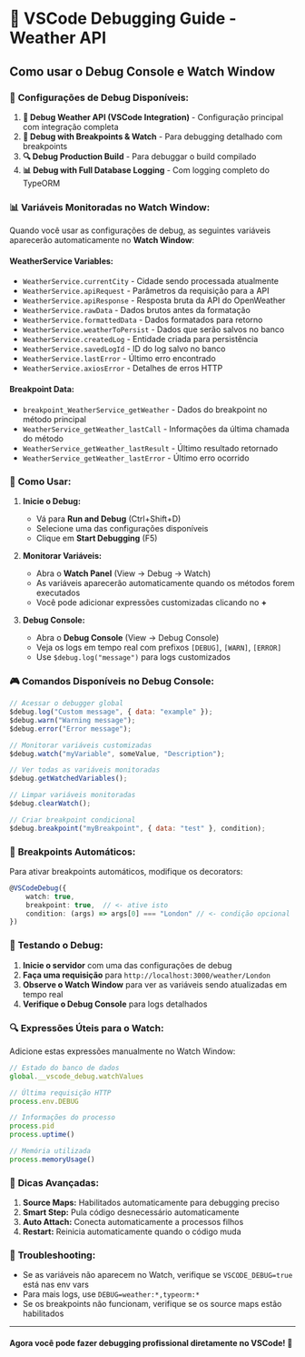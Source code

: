 # 🐛 VSCode Debugging Guide - Weather API

## Como usar o Debug Console e Watch Window

### 🎯 **Configurações de Debug Disponíveis:**

1. **🚀 Debug Weather API (VSCode Integration)** - Configuração principal com integração completa
2. **🐛 Debug with Breakpoints & Watch** - Para debugging detalhado com breakpoints
3. **🔍 Debug Production Build** - Para debuggar o build compilado
4. **📊 Debug with Full Database Logging** - Com logging completo do TypeORM

### 📊 **Variáveis Monitoradas no Watch Window:**

Quando você usar as configurações de debug, as seguintes variáveis aparecerão automaticamente no **Watch Window**:

#### **WeatherService Variables:**

- `WeatherService.currentCity` - Cidade sendo processada atualmente
- `WeatherService.apiRequest` - Parâmetros da requisição para a API
- `WeatherService.apiResponse` - Resposta bruta da API do OpenWeather
- `WeatherService.rawData` - Dados brutos antes da formatação
- `WeatherService.formattedData` - Dados formatados para retorno
- `WeatherService.weatherToPersist` - Dados que serão salvos no banco
- `WeatherService.createdLog` - Entidade criada para persistência
- `WeatherService.savedLogId` - ID do log salvo no banco
- `WeatherService.lastError` - Último erro encontrado
- `WeatherService.axiosError` - Detalhes de erros HTTP

#### **Breakpoint Data:**

- `breakpoint_WeatherService_getWeather` - Dados do breakpoint no método principal
- `WeatherService_getWeather_lastCall` - Informações da última chamada do método
- `WeatherService_getWeather_lastResult` - Último resultado retornado
- `WeatherService_getWeather_lastError` - Último erro ocorrido

### 🔧 **Como Usar:**

1. **Inicie o Debug:**
   - Vá para **Run and Debug** (Ctrl+Shift+D)
   - Selecione uma das configurações disponíveis
   - Clique em **Start Debugging** (F5)

2. **Monitorar Variáveis:**
   - Abra o **Watch Panel** (View → Debug → Watch)
   - As variáveis aparecerão automaticamente quando os métodos forem executados
   - Você pode adicionar expressões customizadas clicando no **+**

3. **Debug Console:**
   - Abra o **Debug Console** (View → Debug Console)
   - Veja os logs em tempo real com prefixos `[DEBUG]`, `[WARN]`, `[ERROR]`
   - Use `$debug.log("message")` para logs customizados

### 🎮 **Comandos Disponíveis no Debug Console:**

```javascript
// Acessar o debugger global
$debug.log("Custom message", { data: "example" });
$debug.warn("Warning message");
$debug.error("Error message");

// Monitorar variáveis customizadas
$debug.watch("myVariable", someValue, "Description");

// Ver todas as variáveis monitoradas
$debug.getWatchedVariables();

// Limpar variáveis monitoradas
$debug.clearWatch();

// Criar breakpoint condicional
$debug.breakpoint("myBreakpoint", { data: "test" }, condition);
```

### 🚨 **Breakpoints Automáticos:**

Para ativar breakpoints automáticos, modifique os decorators:

```typescript
@VSCodeDebug({ 
    watch: true, 
    breakpoint: true,  // <- ative isto
    condition: (args) => args[0] === "London" // <- condição opcional
})
```

### 📱 **Testando o Debug:**

1. **Inicie o servidor** com uma das configurações de debug
2. **Faça uma requisição** para `http://localhost:3000/weather/London`
3. **Observe o Watch Window** para ver as variáveis sendo atualizadas em tempo real
4. **Verifique o Debug Console** para logs detalhados

### 🔍 **Expressões Úteis para o Watch:**

Adicione estas expressões manualmente no Watch Window:

```javascript
// Estado do banco de dados
global.__vscode_debug.watchValues

// Última requisição HTTP
process.env.DEBUG

// Informações do processo
process.pid
process.uptime()

// Memória utilizada
process.memoryUsage()
```

### 🎯 **Dicas Avançadas:**

1. **Source Maps:** Habilitados automaticamente para debugging preciso
2. **Smart Step:** Pula código desnecessário automaticamente  
3. **Auto Attach:** Conecta automaticamente a processos filhos
4. **Restart:** Reinicia automaticamente quando o código muda

### 🐞 **Troubleshooting:**

- Se as variáveis não aparecem no Watch, verifique se `VSCODE_DEBUG=true` está nas env vars
- Para mais logs, use `DEBUG=weather:*,typeorm:*`
- Se os breakpoints não funcionam, verifique se os source maps estão habilitados

---

#### Agora você pode fazer debugging profissional diretamente no VSCode! 🚀
